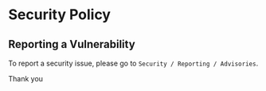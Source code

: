 # Security Policy

## Reporting a Vulnerability

To report a security issue, please go to `Security / Reporting / Advisories`.

Thank you
